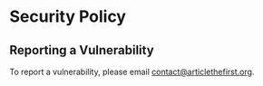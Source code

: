 # Security Policy

## Reporting a Vulnerability

To report a vulnerability, please email [contact@articlethefirst.org](mailto:contact@articlethefirst.org).
